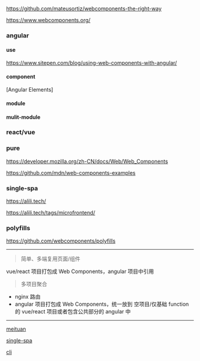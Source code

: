 https://github.com/mateusortiz/webcomponents-the-right-way

https://www.webcomponents.org/

### angular

#### use

https://www.sitepen.com/blog/using-web-components-with-angular/

#### component

[Angular Elements]

#### module

#### mulit-module

### react/vue

### pure

https://developer.mozilla.org/zh-CN/docs/Web/Web_Components

https://github.com/mdn/web-components-examples

### single-spa

https://alili.tech/

https://alili.tech/tags/microfrontend/

### polyfills

https://github.com/webcomponents/polyfills

---

> 简单、多端复用页面/组件

vue/react 项目打包成 Web Components，angular 项目中引用

> 多项目聚合

- nginx 路由
- angular 项目打包成 Web Components，统一放到 空项目/仅基础 function 的 vue/react 项目或者包含公共部分的 angular 中

---

[meituan](https://mp.weixin.qq.com/s/l17Uo6Q7up44uZI_VojFzw)

[single-spa](https://github.com/single-spa/single-spa)

[cli](https://mp.weixin.qq.com/s/gfQH_0CcEpCqJzVg_HGGaA)
